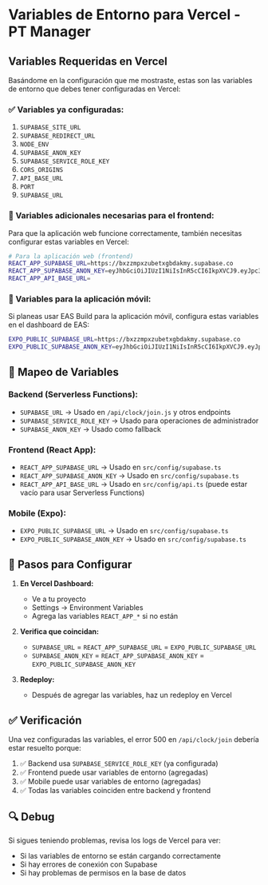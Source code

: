 # Variables de Entorno para Vercel - PT Manager

## Variables Requeridas en Vercel

Basándome en la configuración que me mostraste, estas son las variables de entorno que debes tener configuradas en Vercel:

### ✅ Variables ya configuradas:
1. `SUPABASE_SITE_URL`
2. `SUPABASE_REDIRECT_URL`
3. `NODE_ENV`
4. `SUPABASE_ANON_KEY`
5. `SUPABASE_SERVICE_ROLE_KEY`
6. `CORS_ORIGINS`
7. `API_BASE_URL`
8. `PORT`
9. `SUPABASE_URL`

### 🔧 Variables adicionales necesarias para el frontend:

Para que la aplicación web funcione correctamente, también necesitas configurar estas variables en Vercel:

```bash
# Para la aplicación web (frontend)
REACT_APP_SUPABASE_URL=https://bxzzmpxzubetxgbdakmy.supabase.co
REACT_APP_SUPABASE_ANON_KEY=eyJhbGciOiJIUzI1NiIsInR5cCI6IkpXVCJ9.eyJpc3MiOiJzdXBhYmFzZSIsInJlZiI6ImJ4enptcHh6dWJldHhnYmRha215Iiwicm9sZSI6ImFub24iLCJpYXQiOjE3NTQwODc4OTYsImV4cCI6MjA2OTY2Mzg5Nn0.Wq8_RUlZ0deiIUeFsP2PAbT66ObWkkBO0PGwQpX3NAw
REACT_APP_API_BASE_URL=
```

### 📱 Variables para la aplicación móvil:

Si planeas usar EAS Build para la aplicación móvil, configura estas variables en el dashboard de EAS:

```bash
EXPO_PUBLIC_SUPABASE_URL=https://bxzzmpxzubetxgbdakmy.supabase.co
EXPO_PUBLIC_SUPABASE_ANON_KEY=eyJhbGciOiJIUzI1NiIsInR5cCI6IkpXVCJ9.eyJpc3MiOiJzdXBhYmFzZSIsInJlZiI6ImJ4enptcHh6dWJldHhnYmRha215Iiwicm9sZSI6ImFub24iLCJpYXQiOjE3NTQwODc4OTYsImV4cCI6MjA2OTY2Mzg5Nn0.Wq8_RUlZ0deiIUeFsP2PAbT66ObWkkBO0PGwQpX3NAw
```

## 🔄 Mapeo de Variables

### Backend (Serverless Functions):
- `SUPABASE_URL` → Usado en `/api/clock/join.js` y otros endpoints
- `SUPABASE_SERVICE_ROLE_KEY` → Usado para operaciones de administrador
- `SUPABASE_ANON_KEY` → Usado como fallback

### Frontend (React App):
- `REACT_APP_SUPABASE_URL` → Usado en `src/config/supabase.ts`
- `REACT_APP_SUPABASE_ANON_KEY` → Usado en `src/config/supabase.ts`
- `REACT_APP_API_BASE_URL` → Usado en `src/config/api.ts` (puede estar vacío para usar Serverless Functions)

### Mobile (Expo):
- `EXPO_PUBLIC_SUPABASE_URL` → Usado en `src/config/supabase.ts`
- `EXPO_PUBLIC_SUPABASE_ANON_KEY` → Usado en `src/config/supabase.ts`

## 🚀 Pasos para Configurar

1. **En Vercel Dashboard:**
   - Ve a tu proyecto
   - Settings → Environment Variables
   - Agrega las variables `REACT_APP_*` si no están

2. **Verifica que coincidan:**
   - `SUPABASE_URL` = `REACT_APP_SUPABASE_URL` = `EXPO_PUBLIC_SUPABASE_URL`
   - `SUPABASE_ANON_KEY` = `REACT_APP_SUPABASE_ANON_KEY` = `EXPO_PUBLIC_SUPABASE_ANON_KEY`

3. **Redeploy:**
   - Después de agregar las variables, haz un redeploy en Vercel

## ✅ Verificación

Una vez configuradas las variables, el error 500 en `/api/clock/join` debería estar resuelto porque:

1. ✅ Backend usa `SUPABASE_SERVICE_ROLE_KEY` (ya configurada)
2. ✅ Frontend puede usar variables de entorno (agregadas)
3. ✅ Mobile puede usar variables de entorno (agregadas)
4. ✅ Todas las variables coinciden entre backend y frontend

## 🔍 Debug

Si sigues teniendo problemas, revisa los logs de Vercel para ver:
- Si las variables de entorno se están cargando correctamente
- Si hay errores de conexión con Supabase
- Si hay problemas de permisos en la base de datos
